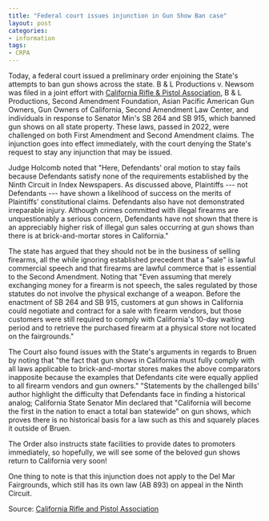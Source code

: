 ```yaml
---
title: "Federal court issues injunction in Gun Show Ban case"
layout: post
categories:
- information
tags:
- CRPA
---
```


Today, a federal court issued a preliminary order enjoining the State's attempts to ban gun shows across the state. B & L Productions v. Newsom was filed in a joint effort with [California Rifle & Pistol Association](https://crpa.org/news/blogs/crpa-wins-injunction-in-gun-show-ban-case/), B & L Productions, Second Amendment Foundation, Asian Pacific American Gun Owners, Gun Owners of California, Second Amendment Law Center, and individuals in response to Senator Min's SB 264 and SB 915, which banned gun shows on all state property. These laws, passed in 2022, were challenged on both First Amendment and Second Amendment claims. The injunction goes into effect immediately, with the court denying the State's request to stay any injunction that may be issued.

Judge Holcomb noted that "Here, Defendants' oral motion to stay fails because Defendants satisfy none of the requirements established by the Ninth Circuit in Index Newspapers. As discussed above, Plaintiffs --- not Defendants --- have shown a likelihood of success on the merits of Plaintiffs' constitutional claims. Defendants also have not demonstrated irreparable injury. Although crimes committed with illegal firearms are unquestionably a serious concern, Defendants have not shown that there is an appreciably higher risk of illegal gun sales occurring at gun shows than there is at brick-and-mortar stores in California."

The state has argued that they should not be in the business of selling firearms, all the while ignoring established precedent that a "sale" is lawful commercial speech and that firearms are lawful commerce that is essential to the Second Amendment. Noting that "Even assuming that merely exchanging money for a firearm is not speech, the sales regulated by those statutes do not involve the physical exchange of a weapon. Before the enactment of SB 264 and SB 915, customers at gun shows in California could negotiate and contract for a sale with firearm vendors, but those customers were still required to comply with California's 10-day waiting period and to retrieve the purchased firearm at a physical store not located on the fairgrounds."

The Court also found issues with the State's arguments in regards to Bruen by noting that "the fact that gun shows in California must fully comply with all laws applicable to brick-and-mortar stores makes the above comparators inapposite because the examples that Defendants cite were equally applied to all firearm vendors and gun owners." "Statements by the challenged bills' author highlight the difficulty that Defendants face in finding a historical analog; California State Senator Min declared that "California will become the first in the nation to enact a total ban statewide" on gun shows, which proves there is no historical basis for a law such as this and squarely places it outside of Bruen.

The Order also instructs state facilities to provide dates to promoters immediately, so hopefully, we will see some of the beloved gun shows return to California very soon!

One thing to note is that this injunction does not apply to the Del Mar Fairgrounds, which still has its own law (AB 893) on appeal in the Ninth Circuit.

Source: [California Rifle and Pistol Association](https://crpa.org/news/blogs/crpa-wins-injunction-in-gun-show-ban-case/)
